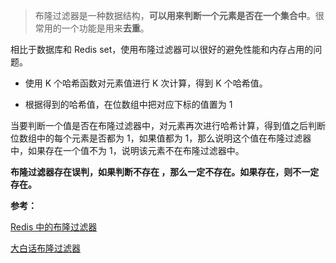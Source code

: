 > 布隆过滤器是一种数据结构，**可以用来判断一个元素是否在一个集合中**。很常用的一个功能是用来**去重**。

相比于数据库和 Redis set，使用布隆过滤器可以很好的避免性能和内存占用的问题。



- 使用 K 个哈希函数对元素值进行 K 次计算，得到 K 个哈希值。

- 根据得到的哈希值，在位数组中把对应下标的值置为 1

  

当要判断一个值是否在布隆过滤器中，对元素再次进行哈希计算，得到值之后判断位数组中的每个元素是否都为 1，如果值都为 1，那么说明这个值在布隆过滤器中，如果存在一个值不为 1，说明该元素不在布隆过滤器中。



**布隆过滤器存在误判，如果判断不存在 ，那么一定不存在。如果存在，则不一定存在。**





**参考：**



[Redis 中的布隆过滤器](https://juejin.im/post/5bc7446e5188255c791b3360)

[大白话布隆过滤器](https://juejin.im/post/5ce60f8ce51d4510bf1d65ea)